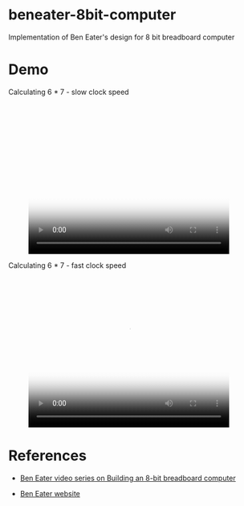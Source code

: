 # beneater-8bit-computer

Implementation of Ben Eater's design for 8 bit breadboard computer

# Demo

Calculating 6 * 7 - slow clock speed

<!-- blank line -->
<figure class="video_container">
  <video width="400" height="300" controls="true" allowfullscreen="true" poster="https://github.com/JimKnowler/beneater-8bit-computer/raw/master/docs/photo-overhead-off.png" source="https://github.com/JimKnowler/beneater-8bit-computer/raw/master/docs/slow--calculate-six-times-seven.mp4">
  </video>
</figure>
<!-- blank line -->

Calculating 6 * 7 - fast clock speed

<!-- blank line -->
<figure class="video_container">
  <video width="400" height="300"controls="true" allowfullscreen="true" poster="https://github.com/JimKnowler/beneater-8bit-computer/raw/master/docs/photo-overhead-on-small.png">
    <source src="https://github.com/JimKnowler/beneater-8bit-computer/raw/master/docs/fast--calculate-six-times-seven.MOV" type="video/mp4">
  </video>
</figure>
<!-- blank line -->


# References

- [Ben Eater video series on Building an 8-bit breadboard computer](https://www.youtube.com/playlist?list=PLowKtXNTBypGqImE405J2565dvjafglHU_)

- [Ben Eater website](https://eater.net/8bit)
